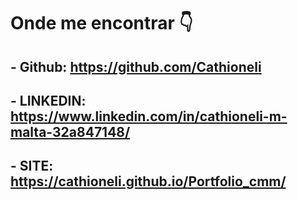 # Onde me encontrar    :point_down:


## - Github:  https://github.com/Cathioneli

## - LINKEDIN: https://www.linkedin.com/in/cathioneli-m-malta-32a847148/

## - SITE: https://cathioneli.github.io/Portfolio_cmm/


